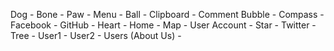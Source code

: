 
<!-- Kit name to be added into HTML -->
<script src="https://kit.fontawesome.com/6308212b22.js" crossorigin="anonymous"></script>

<!-- Icons -->
Dog - <i class="fas fa-dog"></i>
Bone - <i class="fas fa-bone"></i>
Paw - <i class="fas fa-paw"></i>
Menu - <i class="fas fa-align-justify"></i>
Ball - <i class="fas fa-baseball-ball"></i>
Clipboard - <i class="far fa-clipboard"></i>
Comment Bubble - <i class="far fa-comment"></i>
Compass - <i class="far fa-compass"></i>
Facebook - <i class="fab fa-facebook"></i>
GitHub - <i class="fab fa-github"></i>
Heart - <i class="far fa-heart"></i>
Home - <i class="fas fa-home"></i>
Map - <i class="fas fa-map-marked-alt"></i>
User Account - <i class="fas fa-portrait"></i>
Star - <i class="far fa-star"></i>
Twitter - <i class="fab fa-twitter"></i>
Tree - <i class="fas fa-tree"></i>
User1 - <i class="fas fa-user"></i>
User2 - <i class="far fa-user-circle"></i>
Users (About Us) - <i class="fas fa-users"></i>
